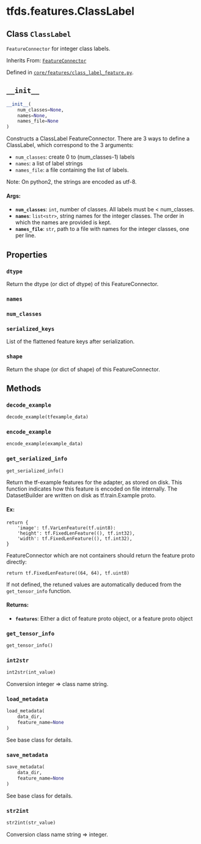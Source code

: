 <div itemscope itemtype="http://developers.google.com/ReferenceObject">
<meta itemprop="name" content="tfds.features.ClassLabel" />
<meta itemprop="path" content="Stable" />
<meta itemprop="property" content="dtype"/>
<meta itemprop="property" content="names"/>
<meta itemprop="property" content="num_classes"/>
<meta itemprop="property" content="serialized_keys"/>
<meta itemprop="property" content="shape"/>
<meta itemprop="property" content="__init__"/>
<meta itemprop="property" content="decode_example"/>
<meta itemprop="property" content="encode_example"/>
<meta itemprop="property" content="get_serialized_info"/>
<meta itemprop="property" content="get_tensor_info"/>
<meta itemprop="property" content="int2str"/>
<meta itemprop="property" content="load_metadata"/>
<meta itemprop="property" content="save_metadata"/>
<meta itemprop="property" content="str2int"/>
</div>

# tfds.features.ClassLabel

## Class `ClassLabel`

`FeatureConnector` for integer class labels.

Inherits From: [`FeatureConnector`](../../tfds/features/FeatureConnector.md)



Defined in [`core/features/class_label_feature.py`](https://github.com/tensorflow/datasets/tree/master/tensorflow_datasets/core/features/class_label_feature.py).

<!-- Placeholder for "Used in" -->


<h2 id="__init__"><code>__init__</code></h2>

``` python
__init__(
    num_classes=None,
    names=None,
    names_file=None
)
```

Constructs a ClassLabel FeatureConnector.
There are 3 ways to define a ClassLabel, which correspond to the 3
arguments:

 * `num_classes`: create 0 to (num_classes-1) labels
 * `names`: a list of label strings
 * `names_file`: a file containing the list of labels.

Note: On python2, the strings are encoded as utf-8.

#### Args:

*   <b>`num_classes`</b>: `int`, number of classes. All labels must be <
    num_classes.
*   <b>`names`</b>: `list<str>`, string names for the integer classes. The order
    in which the names are provided is kept.
*   <b>`names_file`</b>: `str`, path to a file with names for the integer
    classes, one per line.

## Properties

<h3 id="dtype"><code>dtype</code></h3>

Return the dtype (or dict of dtype) of this FeatureConnector.

<h3 id="names"><code>names</code></h3>



<h3 id="num_classes"><code>num_classes</code></h3>



<h3 id="serialized_keys"><code>serialized_keys</code></h3>

List of the flattened feature keys after serialization.

<h3 id="shape"><code>shape</code></h3>

Return the shape (or dict of shape) of this FeatureConnector.



## Methods

<h3 id="decode_example"><code>decode_example</code></h3>

``` python
decode_example(tfexample_data)
```



<h3 id="encode_example"><code>encode_example</code></h3>

``` python
encode_example(example_data)
```



<h3 id="get_serialized_info"><code>get_serialized_info</code></h3>

``` python
get_serialized_info()
```

Return the tf-example features for the adapter, as stored on disk.
This function indicates how this feature is encoded on file internally.
The DatasetBuilder are written on disk as tf.train.Example proto.

#### Ex:

```
return {
    'image': tf.VarLenFeature(tf.uint8):
    'height': tf.FixedLenFeature((), tf.int32),
    'width': tf.FixedLenFeature((), tf.int32),
}
```

FeatureConnector which are not containers should return the feature proto
directly:

```
return tf.FixedLenFeature((64, 64), tf.uint8)
```

If not defined, the retuned values are automatically deduced from the
`get_tensor_info` function.

#### Returns:

* <b>`features`</b>: Either a dict of feature proto object, or a feature proto object

<h3 id="get_tensor_info"><code>get_tensor_info</code></h3>

``` python
get_tensor_info()
```



<h3 id="int2str"><code>int2str</code></h3>

``` python
int2str(int_value)
```

Conversion integer => class name string.

<h3 id="load_metadata"><code>load_metadata</code></h3>

``` python
load_metadata(
    data_dir,
    feature_name=None
)
```

See base class for details.

<h3 id="save_metadata"><code>save_metadata</code></h3>

``` python
save_metadata(
    data_dir,
    feature_name=None
)
```

See base class for details.

<h3 id="str2int"><code>str2int</code></h3>

``` python
str2int(str_value)
```

Conversion class name string => integer.



